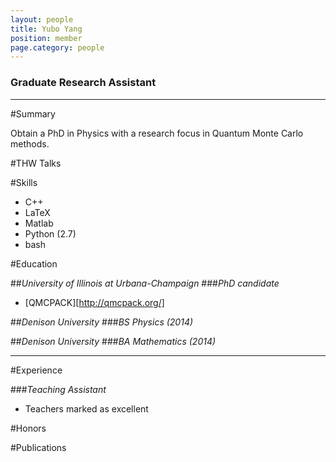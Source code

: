 ```yaml
---
layout: people
title: Yubo Yang
position: member
page.category: people
---
```


### Graduate Research Assistant


---

#Summary

Obtain a PhD in Physics with a research focus in Quantum Monte Carlo methods.

#THW Talks


#Skills

* C++
* LaTeX
* Matlab
* Python (2.7)
* bash

#Education

##_University of Illinois at Urbana-Champaign_
###_PhD candidate_
 - [QMCPACK][http://qmcpack.org/]

##_Denison University_
###_BS Physics (2014)_

##_Denison University_
###_BA Mathematics (2014)_

---

#Experience

###_Teaching Assistant_

- Teachers marked as excellent

#Honors

#Publications




